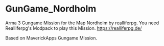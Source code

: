 # GunGame_Nordholm
Arma 3 Gungame Mission for the Map Nordholm by realliferpg.
You need Realliferpg's Modpack to play this Mission.
https://realliferpg.de/



Based on MaverickApps Gungame Mission.
